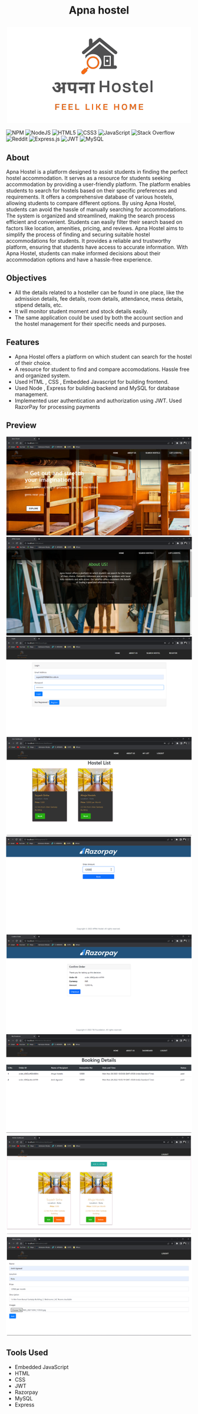 #  <p align =center>Apna hostel</p>
<p align="center">
  <img  src="public/images/logo.png" alt="Material Bread logo">
</p>


![NPM](https://img.shields.io/badge/NPM-%23CB3837.svg?style=for-the-badge&logo=npm&logoColor=white)
![NodeJS](https://img.shields.io/badge/node.js-6DA55F?style=for-the-badge&logo=node.js&logoColor=white)
![HTML5](https://img.shields.io/badge/html5-%23E34F26.svg?style=for-the-badge&logo=html5&logoColor=white)
![CSS3](https://img.shields.io/badge/css3-%231572B6.svg?style=for-the-badge&logo=css3&logoColor=white)
![JavaScript](https://img.shields.io/badge/javascript-%23323330.svg?style=for-the-badge&logo=javascript&logoColor=%23F7DF1E)
![Stack Overflow](https://img.shields.io/badge/-Stackoverflow-FE7A16?style=for-the-badge&logo=stack-overflow&logoColor=white)
![Reddit](https://img.shields.io/badge/Reddit-%23FF4500.svg?style=for-the-badge&logo=Reddit&logoColor=white)
![Express.js](https://img.shields.io/badge/express.js-%23404d59.svg?style=for-the-badge&logo=express&logoColor=%2361DAFB)
![JWT](https://img.shields.io/badge/JWT-black?style=for-the-badge&logo=JSON%20web%20tokens)
![MySQL](https://img.shields.io/badge/mysql-%2300f.svg?style=for-the-badge&logo=mysql&logoColor=white)

## About
Apna Hostel is a platform designed to assist students in finding the perfect hostel accommodation.
It serves as a resource for students seeking accommodation by providing a user-friendly platform.
The platform enables students to search for hostels based on their specific preferences and requirements.
It offers a comprehensive database of various hostels, allowing students to compare different options.
By using Apna Hostel, students can avoid the hassle of manually searching for accommodations.
The system is organized and streamlined, making the search process efficient and convenient.
Students can easily filter their search based on factors like location, amenities, pricing, and reviews.
Apna Hostel aims to simplify the process of finding and securing suitable hostel accommodations for students.
It provides a reliable and trustworthy platform, ensuring that students have access to accurate information.
With Apna Hostel, students can make informed decisions about their accommodation options and have a hassle-free experience.


## Objectives 

* All the details related to a hosteller can be found in one place, like the admission details, fee details, room details, attendance, mess details, stipend details, etc.
* It will monitor student moment and stock details easily.
* The same application could be used by both the account section and the hostel management for their specific needs and purposes.



## Features
* Apna Hostel offers a platform on which student can search for the hostel of their choice.
* A resource for student to find and compare accomodations. Hassle free and organized system.
* Used HTML , CSS , Embedded Javascript for building frontend.
* Used Node , Express for building backend and MySQL for database management.
* Implemented user authentication and authorization using JWT. Used RazorPay for processing payments


## Preview

![Preview1](public/preview/Preview1.png)
![Preview2](public/preview/Preview2.png)
![Preview3](public/preview/Preview3.png)
![Preview4](public/preview/Preview4.png)
![Preview5](public/preview/Preview5.png)
![Preview6](public/preview/Preview6.png)
![Preview7](public/preview/Preview7.png)
![Preview8](public/preview/Preview8.png)
![Preview9](public/preview/Preview9.png)
 
## Tools Used
* Embedded JavaScript
* HTML
* CSS
* JWT
* Razorpay
* MySQL
* Express
